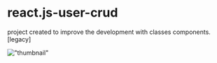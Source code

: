 # react.js-user-crud

project created to improve the development with classes components. [legacy]

!["thumbnail"](https://user-images.githubusercontent.com/41245525/168700353-b8d28dd2-5e2a-489f-962e-b05cdad61685.png)
